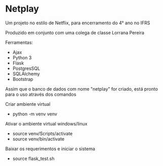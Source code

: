 # Netplay
Um projeto no estilo de Netflix, para encerramento do 4° ano no IFRS

Produzido em conjunto com uma colega de classe Lorrana Pereira

Ferramentas:

- Ajax
- Python 3
- Flask
- PostgresSQL
- SQLAlchemy
- Bootstrap

Assim que o banco de dados com nome "netplay" for criado, está pronto para o uso através dos comandos

Criar ambiente virtual
- python -m venv venv

Ativar o ambiente virtual windows/linux
- source venv/Scripts/activate
- source venv/bin/activate

Baixar os requerimentos e iniciar o sistema
- source flask_test.sh
